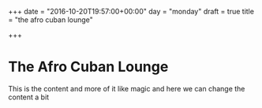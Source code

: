 +++
date = "2016-10-20T19:57:00+00:00"
day = "monday"
draft = true
title = "the afro cuban lounge"

+++
# The Afro Cuban Lounge

This is the content and more of it like magic
and here we can change the content a bit
